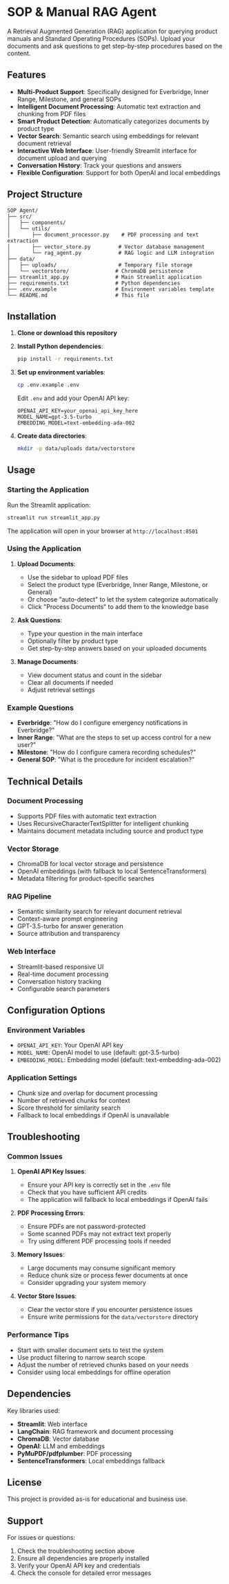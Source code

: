 # SOP & Manual RAG Agent

A Retrieval Augmented Generation (RAG) application for querying product manuals and Standard Operating Procedures (SOPs). Upload your documents and ask questions to get step-by-step procedures based on the content.

## Features

- **Multi-Product Support**: Specifically designed for Everbridge, Inner Range, Milestone, and general SOPs
- **Intelligent Document Processing**: Automatic text extraction and chunking from PDF files
- **Smart Product Detection**: Automatically categorizes documents by product type
- **Vector Search**: Semantic search using embeddings for relevant document retrieval
- **Interactive Web Interface**: User-friendly Streamlit interface for document upload and querying
- **Conversation History**: Track your questions and answers
- **Flexible Configuration**: Support for both OpenAI and local embeddings

## Project Structure

```
SOP Agent/
├── src/
│   ├── components/
│   └── utils/
│       ├── document_processor.py    # PDF processing and text extraction
│       ├── vector_store.py         # Vector database management
│       └── rag_agent.py            # RAG logic and LLM integration
├── data/
│   ├── uploads/                    # Temporary file storage
│   └── vectorstore/               # ChromaDB persistence
├── streamlit_app.py               # Main Streamlit application
├── requirements.txt               # Python dependencies
├── .env.example                   # Environment variables template
└── README.md                      # This file
```

## Installation

1. **Clone or download this repository**

2. **Install Python dependencies**:
   ```bash
   pip install -r requirements.txt
   ```

3. **Set up environment variables**:
   ```bash
   cp .env.example .env
   ```
   
   Edit `.env` and add your OpenAI API key:
   ```
   OPENAI_API_KEY=your_openai_api_key_here
   MODEL_NAME=gpt-3.5-turbo
   EMBEDDING_MODEL=text-embedding-ada-002
   ```

4. **Create data directories**:
   ```bash
   mkdir -p data/uploads data/vectorstore
   ```

## Usage

### Starting the Application

Run the Streamlit application:
```bash
streamlit run streamlit_app.py
```

The application will open in your browser at `http://localhost:8501`

### Using the Application

1. **Upload Documents**:
   - Use the sidebar to upload PDF files
   - Select the product type (Everbridge, Inner Range, Milestone, or General)
   - Or choose "auto-detect" to let the system categorize automatically
   - Click "Process Documents" to add them to the knowledge base

2. **Ask Questions**:
   - Type your question in the main interface
   - Optionally filter by product type
   - Get step-by-step answers based on your uploaded documents

3. **Manage Documents**:
   - View document status and count in the sidebar
   - Clear all documents if needed
   - Adjust retrieval settings

### Example Questions

- **Everbridge**: "How do I configure emergency notifications in Everbridge?"
- **Inner Range**: "What are the steps to set up access control for a new user?"
- **Milestone**: "How do I configure camera recording schedules?"
- **General SOP**: "What is the procedure for incident escalation?"

## Technical Details

### Document Processing
- Supports PDF files with automatic text extraction
- Uses RecursiveCharacterTextSplitter for intelligent chunking
- Maintains document metadata including source and product type

### Vector Storage
- ChromaDB for local vector storage and persistence
- OpenAI embeddings (with fallback to local SentenceTransformers)
- Metadata filtering for product-specific searches

### RAG Pipeline
- Semantic similarity search for relevant document retrieval
- Context-aware prompt engineering
- GPT-3.5-turbo for answer generation
- Source attribution and transparency

### Web Interface
- Streamlit-based responsive UI
- Real-time document processing
- Conversation history tracking
- Configurable search parameters

## Configuration Options

### Environment Variables
- `OPENAI_API_KEY`: Your OpenAI API key
- `MODEL_NAME`: OpenAI model to use (default: gpt-3.5-turbo)
- `EMBEDDING_MODEL`: Embedding model (default: text-embedding-ada-002)

### Application Settings
- Chunk size and overlap for document processing
- Number of retrieved chunks for context
- Score threshold for similarity search
- Fallback to local embeddings if OpenAI is unavailable

## Troubleshooting

### Common Issues

1. **OpenAI API Key Issues**:
   - Ensure your API key is correctly set in the `.env` file
   - Check that you have sufficient API credits
   - The application will fallback to local embeddings if OpenAI fails

2. **PDF Processing Errors**:
   - Ensure PDFs are not password-protected
   - Some scanned PDFs may not extract text properly
   - Try using different PDF processing tools if needed

3. **Memory Issues**:
   - Large documents may consume significant memory
   - Reduce chunk size or process fewer documents at once
   - Consider upgrading your system memory

4. **Vector Store Issues**:
   - Clear the vector store if you encounter persistence issues
   - Ensure write permissions for the `data/vectorstore` directory

### Performance Tips

- Start with smaller document sets to test the system
- Use product filtering to narrow search scope
- Adjust the number of retrieved chunks based on your needs
- Consider using local embeddings for offline operation

## Dependencies

Key libraries used:
- **Streamlit**: Web interface
- **LangChain**: RAG framework and document processing
- **ChromaDB**: Vector database
- **OpenAI**: LLM and embeddings
- **PyMuPDF/pdfplumber**: PDF processing
- **SentenceTransformers**: Local embeddings fallback

## License

This project is provided as-is for educational and business use.

## Support

For issues or questions:
1. Check the troubleshooting section above
2. Ensure all dependencies are properly installed
3. Verify your OpenAI API key and credentials
4. Check the console for detailed error messages